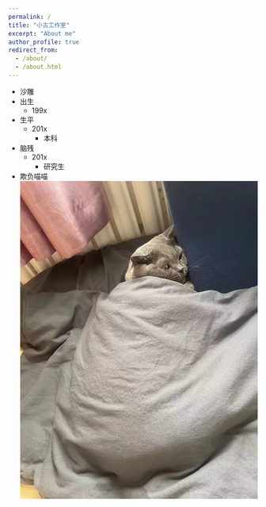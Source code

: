 ```yaml
---
permalink: /
title: "小古工作室"
excerpt: "About me"
author_profile: true
redirect_from: 
  - /about/
  - /about.html
---
```


- 沙雕
- 出生
  - 199x
- 生平
  - 201x
    - 本科
- 脑残
  - 201x
    - 研究生
- 欺负喵喵
![](../images/miaomiao.jpg)